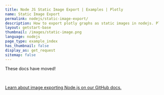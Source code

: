 ```yaml
---
title: Node JS Static Image Export | Examples | Plotly
name: Static Image Export
permalink: nodejs/static-image-export/
description: How to export plotly graphs as static images in nodejs. Plotly supports png, svg, jpg, and pdf image export.
layout: getstart-base
thumbnail: /images/static-image.png
language: nodejs
page_type: example_index
has_thumbnail: false
display_as: get_request
sitemap: false
---
```

<div class="content-box">
<p>These docs have moved!</p><br>

<p><a href="https://github.com/plotly/plotly-nodejs#plotlygetimagefigure-options-callback">Learn about image exporting Node.js on our GitHub docs.</a></p><br>
</div><br>
